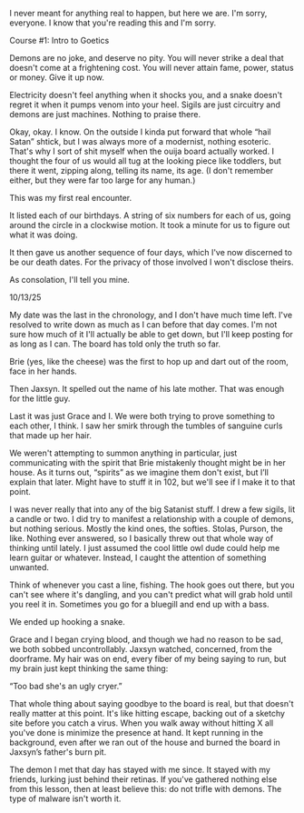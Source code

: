 I never meant for anything real to happen, but here we are. I'm sorry, everyone. I know that you're reading this and I'm sorry. 

Course #1: Intro to Goetics

Demons are no joke, and deserve no pity. You will never strike a deal that doesn't come at a frightening cost. You will never attain fame, power, status or money. Give it up now.

Electricity doesn't feel anything when it shocks you, and a snake doesn't regret it when it pumps venom into your heel. Sigils are just circuitry and demons are just machines. Nothing to praise there.

Okay, okay. I know. On the outside I kinda put forward that whole “hail Satan” shtick, but I was always more of a modernist, nothing esoteric. That's why I sort of shit myself when the ouija board actually worked. I thought the four of us would all tug at the looking piece like toddlers, but there it went, zipping along, telling its name, its age. (I don't remember either, but they were far too large for any human.)

This was my first real encounter.

It listed each of our birthdays. A string of six numbers for each of us, going around the circle in a clockwise motion. It took a minute for us to figure out what it was doing. 

It then gave us another sequence of four days, which I've now discerned to be our death dates. For the privacy of those involved I won't disclose theirs. 

As consolation, I'll tell you mine. 

10/13/25

My date was the last in the chronology, and I don't have much time left. I've resolved to write down as much as I can before that day comes. I'm not sure how much of it I'll actually be able to get down, but I'll keep posting for as long as I can. The board has told only the truth so far. 

Brie (yes, like the cheese) was the first to hop up and dart out of the room, face in her hands.

Then Jaxsyn. It spelled out the name of his late mother. That was enough for the little guy. 

Last it was just Grace and I. We were both trying to prove something to each other, I think. I saw her smirk through the tumbles of sanguine curls that made up her hair. 

We weren't attempting to summon anything in particular, just communicating with the spirit that Brie mistakenly thought might be in her house. As it turns out, “spirits” as we imagine them don't exist, but I’ll explain that later. Might have to stuff it in 102, but we'll see if I make it to that point. 

I was never really that into any of the big Satanist stuff. I drew a few sigils, lit a candle or two. I did try to manifest a relationship with a couple of demons, but nothing serious. Mostly the kind ones, the softies. Stolas, Purson, the like. Nothing ever answered, so I basically threw out that whole way of thinking until lately. I just assumed the cool little owl dude could help me learn guitar or whatever. Instead, I caught the attention of something unwanted.

Think of whenever you cast a line, fishing. The hook goes out there, but you can't see where it's dangling, and you can't predict what will grab hold until you reel it in. Sometimes you go for a bluegill and end up with a bass. 

We ended up hooking a snake.

Grace and I began crying blood, and though we had no reason to be sad, we both sobbed uncontrollably. Jaxsyn watched, concerned, from the doorframe. My hair was on end, every fiber of my being saying to run, but my brain just kept thinking the same thing:

“Too bad she's an ugly cryer.”

That whole thing about saying goodbye to the board is real, but that doesn't really matter at this point. It's like hitting escape, backing out of a sketchy site before you catch a virus. When you walk away without hitting X all you've done is minimize the presence at hand. It kept running in the background, even after we ran out of the house and burned the board in Jaxsyn’s father's burn pit. 

The demon I met that day has stayed with me since. It stayed with my friends, lurking just behind their retinas. If you've gathered nothing else from this lesson, then at least believe this: do not trifle with demons. The type of malware isn't worth it.
